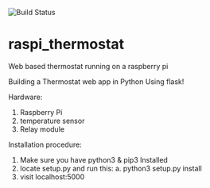 ![Build Status](https://travis-ci.org/mababio/raspi_thermostat.svg?branch=master)
# raspi_thermostat
Web based thermostat running on a raspberry pi


Building a Thermostat web app in Python Using flask!

Hardware:
1. Raspberry Pi
2. temperature sensor
3. Relay module



Installation procedure:

1. Make sure you have python3 &  pip3 Installed
2. locate setup.py and run this:
    a. python3 setup.py install
3. visit localhost:5000
